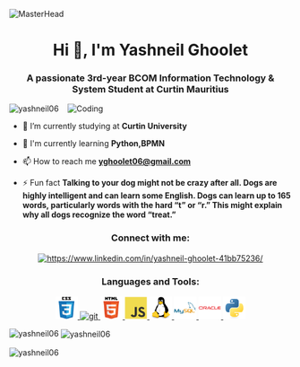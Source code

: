 ![MasterHead](https://camo.githubusercontent.com/ba9f3bd30647e352a3f5e1e45eb45c6ec7bad6155cd16aaedf4a426738da0ca5/68747470733a2f2f696e646f616e616c79746963612e636f6d2f7374617469632f696d616765732f62616e6e6572722e676966)
<h1 align="center">Hi 👋, I'm Yashneil Ghoolet</h1>
<h3 align="center">A passionate 3rd-year BCOM Information Technology & System Student at Curtin Mauritius</h3>
<img align="right" alt="Coding" width="400" src="https://camo.githubusercontent.com/c8626937d147ba7805f0989930848b2065807daae2202356d7201a9246c30b51/68747470733a2f2f6d69722d73332d63646e2d63662e626568616e63652e6e65742f70726f6a6563745f6d6f64756c65732f66732f3831626234623136353638343031392e363430623630333864313333652e676966">


<p align="left"> <img src="https://komarev.com/ghpvc/?username=yashneil06&label=Profile%20views&color=0e75b6&style=flat" alt="yashneil06" /> </p>

- 🌱 I’m currently studying at **Curtin University**

- 💬 I'm currently learning **Python,BPMN**

- 📫 How to reach me **yghoolet06@gmail.com**

- ⚡ Fun fact **Talking to your dog might not be crazy after all. Dogs are highly intelligent and can learn some English. Dogs can learn up to 165 words, particularly words with the hard “t” or “r.” This might explain why all dogs recognize the word “treat.”**

<h3 align="center">Connect with me:</h3>
<p align="center">
<a href="https://linkedin.com/in/https://www.linkedin.com/in/yashneil-ghoolet-41bb75236/" target="blank"><img align="center" src="https://raw.githubusercontent.com/rahuldkjain/github-profile-readme-generator/master/src/images/icons/Social/linked-in-alt.svg" alt="https://www.linkedin.com/in/yashneil-ghoolet-41bb75236/" height="30" width="40" /></a>
</p>

<h3 align="center">Languages and Tools:</h3>
<p align="center"> <a href="https://www.w3schools.com/css/" target="_blank" rel="noreferrer"> <img src="https://raw.githubusercontent.com/devicons/devicon/master/icons/css3/css3-original-wordmark.svg" alt="css3" width="40" height="40"/> </a> <a href="https://git-scm.com/" target="_blank" rel="noreferrer"> <img src="https://www.vectorlogo.zone/logos/git-scm/git-scm-icon.svg" alt="git" width="40" height="40"/> </a> <a href="https://www.w3.org/html/" target="_blank" rel="noreferrer"> <img src="https://raw.githubusercontent.com/devicons/devicon/master/icons/html5/html5-original-wordmark.svg" alt="html5" width="40" height="40"/> </a> <a href="https://developer.mozilla.org/en-US/docs/Web/JavaScript" target="_blank" rel="noreferrer"> <img src="https://raw.githubusercontent.com/devicons/devicon/master/icons/javascript/javascript-original.svg" alt="javascript" width="40" height="40"/> </a> <a href="https://www.linux.org/" target="_blank" rel="noreferrer"> <img src="https://raw.githubusercontent.com/devicons/devicon/master/icons/linux/linux-original.svg" alt="linux" width="40" height="40"/> </a> <a href="https://www.mysql.com/" target="_blank" rel="noreferrer"> <img src="https://raw.githubusercontent.com/devicons/devicon/master/icons/mysql/mysql-original-wordmark.svg" alt="mysql" width="40" height="40"/> </a> <a href="https://www.oracle.com/" target="_blank" rel="noreferrer"> <img src="https://raw.githubusercontent.com/devicons/devicon/master/icons/oracle/oracle-original.svg" alt="oracle" width="40" height="40"/> </a> <a href="https://www.python.org" target="_blank" rel="noreferrer"> <img src="https://raw.githubusercontent.com/devicons/devicon/master/icons/python/python-original.svg" alt="python" width="40" height="40"/> </a> </p>

<p><img align="left" src="https://github-readme-stats.vercel.app/api/top-langs?username=yashneil06&show_icons=true&locale=en&layout=compact" alt="yashneil06" /></p>

<p>&nbsp;<img align="center" src="https://github-readme-stats-sigma-five.vercel.app/api?username=yashneil06&show_icons=true&locale=en" alt="yashneil06" /></p>

<p><img align="center" src="https://github-readme-streak-stats-sigma-five.herokuapp.com/?user=yashneil06&" alt="yashneil06" /></p>

